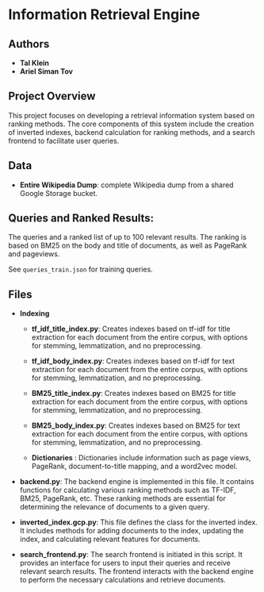 #  Information Retrieval Engine

## Authors
* **Tal Klein** 
* **Ariel Siman Tov** 

## Project Overview

This project focuses on developing a retrieval information system based on ranking methods. The core components of this system include the creation of inverted indexes, backend calculation for ranking methods, and a search frontend to facilitate user queries.

## Data

- **Entire Wikipedia Dump**: complete Wikipedia dump from a shared Google Storage bucket.


## Queries and Ranked Results:

The queries and a ranked list of up to 100 relevant results. The ranking is based on BM25 on the body and title of documents, as well as PageRank and pageviews.

See `queries_train.json` for  training queries.



## Files

- **Indexing**

   - **tf_idf_title_index.py**: Creates indexes based on tf-idf for title extraction for each document from the entire corpus, with options for stemming, lemmatization, and no preprocessing.

   - **tf_idf_body_index.py**: Creates indexes based on tf-idf for  text extraction for each document from the entire corpus, with options for stemming, lemmatization, and no preprocessing.

   - **BM25_title_index.py**: Creates indexes based on BM25 for title extraction for each document from the entire corpus, with options for stemming, lemmatization, and no preprocessing.

   - **BM25_body_index.py**: Creates indexes based on BM25 for text extraction for each document from the entire corpus, with options for stemming, lemmatization, and no preprocessing.

   - **Dictionaries** : Dictionaries include information such as page views, PageRank, document-to-title mapping, and a word2vec model.

- **backend.py**: The backend engine is implemented in this file. It contains functions for calculating various ranking methods such as TF-IDF, BM25, PageRank, etc. These ranking methods are essential for determining the relevance of documents to a given query.

- **inverted_index.gcp.py**: This file defines the class for the inverted index. It includes methods for adding documents to the index, updating the index, and calculating relevant features for documents.

- **search_frontend.py**: The search frontend is initiated in this script. It provides an interface for users to input their queries and receive relevant search results. The frontend interacts with the backend engine to perform the necessary calculations and retrieve documents.
